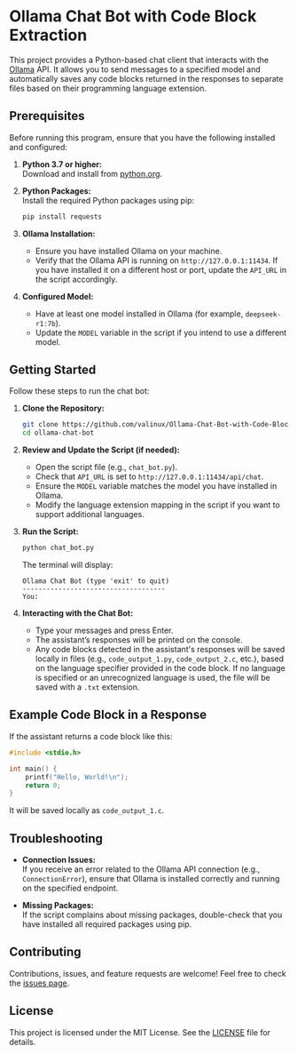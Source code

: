 # Ollama Chat Bot with Code Block Extraction

This project provides a Python-based chat client that interacts with the [Ollama](https://ollama.ai/) API. It allows you to send messages to a specified model and automatically saves any code blocks returned in the responses to separate files based on their programming language extension.

## Prerequisites

Before running this program, ensure that you have the following installed and configured:

1. **Python 3.7 or higher:**  
   Download and install from [python.org](https://www.python.org/downloads/).

2. **Python Packages:**  
   Install the required Python packages using pip:
   ```bash
   pip install requests
   ```

3. **Ollama Installation:**  
   - Ensure you have installed Ollama on your machine.  
   - Verify that the Ollama API is running on `http://127.0.0.1:11434`. If you have installed it on a different host or port, update the `API_URL` in the script accordingly.

4. **Configured Model:**  
   - Have at least one model installed in Ollama (for example, `deepseek-r1:7b`).  
   - Update the `MODEL` variable in the script if you intend to use a different model.

## Getting Started

Follow these steps to run the chat bot:

1. **Clone the Repository:**

   ```bash
   git clone https://github.com/valinux/Ollama-Chat-Bot-with-Code-Block-Extraction.git
   cd ollama-chat-bot
   ```

2. **Review and Update the Script (if needed):**

   - Open the script file (e.g., `chat_bot.py`).
   - Check that `API_URL` is set to `http://127.0.0.1:11434/api/chat`.
   - Ensure the `MODEL` variable matches the model you have installed in Ollama.
   - Modify the language extension mapping in the script if you want to support additional languages.

3. **Run the Script:**

   ```bash
   python chat_bot.py
   ```

   The terminal will display:
   ```
   Ollama Chat Bot (type 'exit' to quit)
   ------------------------------------
   You:
   ```

4. **Interacting with the Chat Bot:**

   - Type your messages and press Enter.
   - The assistant’s responses will be printed on the console.
   - Any code blocks detected in the assistant's responses will be saved locally in files (e.g., `code_output_1.py`, `code_output_2.c`, etc.), based on the language specifier provided in the code block. If no language is specified or an unrecognized language is used, the file will be saved with a `.txt` extension.

## Example Code Block in a Response

If the assistant returns a code block like this:
```c
#include <stdio.h>

int main() {
    printf("Hello, World!\n");
    return 0;
}
```
It will be saved locally as `code_output_1.c`.

## Troubleshooting

- **Connection Issues:**  
  If you receive an error related to the Ollama API connection (e.g., `ConnectionError`), ensure that Ollama is installed correctly and running on the specified endpoint.

- **Missing Packages:**  
  If the script complains about missing packages, double-check that you have installed all required packages using pip.

## Contributing

Contributions, issues, and feature requests are welcome! Feel free to check the [issues page](https://github.com/yourusername/ollama-chat-bot/issues).

## License

This project is licensed under the MIT License. See the [LICENSE](LICENSE) file for details.
